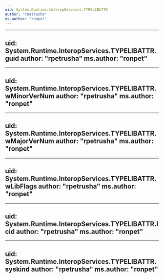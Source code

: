 ```yaml
---
uid: System.Runtime.InteropServices.TYPELIBATTR
author: "rpetrusha"
ms.author: "ronpet"
---
```


---
uid: System.Runtime.InteropServices.TYPELIBATTR.guid
author: "rpetrusha"
ms.author: "ronpet"
---

---
uid: System.Runtime.InteropServices.TYPELIBATTR.wMinorVerNum
author: "rpetrusha"
ms.author: "ronpet"
---

---
uid: System.Runtime.InteropServices.TYPELIBATTR.wMajorVerNum
author: "rpetrusha"
ms.author: "ronpet"
---

---
uid: System.Runtime.InteropServices.TYPELIBATTR.wLibFlags
author: "rpetrusha"
ms.author: "ronpet"
---

---
uid: System.Runtime.InteropServices.TYPELIBATTR.lcid
author: "rpetrusha"
ms.author: "ronpet"
---

---
uid: System.Runtime.InteropServices.TYPELIBATTR.syskind
author: "rpetrusha"
ms.author: "ronpet"
---
